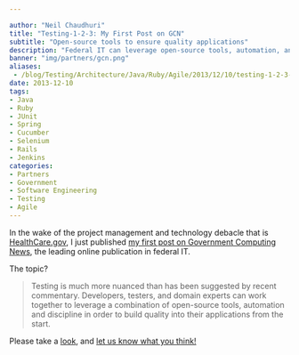 ```yaml
---

author: "Neil Chaudhuri"
title: "Testing-1-2-3: My First Post on GCN"
subtitle: "Open-source tools to ensure quality applications"
description: "Federal IT can leverage open-source tools, automation, and discipline to build quality into software from the start."
banner: "img/partners/gcn.png"
aliases:
 - /blog/Testing/Architecture/Java/Ruby/Agile/2013/12/10/testing-1-2-3-my-first-post-on-gcn
date: 2013-12-10
tags:
- Java
- Ruby
- JUnit
- Spring
- Cucumber
- Selenium
- Rails
- Jenkins
categories: 
- Partners
- Government
- Software Engineering
- Testing
- Agile
---
```


In the wake of the project management and technology debacle that is [HealthCare.gov](www.healthcare.gov),
I just published [my first post on Government Computing News](http://gcn.com/Articles/2013/12/10/software-testing.aspx),
the leading online publication in federal IT.

The topic?

<blockquote>
Testing is much more nuanced than has been suggested by recent commentary. Developers, testers, and domain experts can work together to leverage a combination of open-source tools, automation and discipline in order to build quality into their applications from the start.
</blockquote>

Please take a [look](http://gcn.com/Articles/2013/12/10/software-testing.aspx?Page=1), and [let us know what you think!](/contact)
